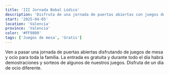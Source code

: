 ```yaml
---
title: 'III Jornada Bobal Lúdico'
description: 'Disfruta de una jornada de puertas abiertas con juegos de mesa y ocio para toda la familia.'
start: '2025-04-05'
location: 'Valencia'
province: 'Valencia'
color: '#FF9800'
tags: ['Juegos de mesa', 'Gratis']
---
```


Ven a pasar una jornada de puertas abiertas disfrutando de juegos de mesa y ocio para toda la familia. La entrada es gratuita y durante todo el día habrá demostraciones y sorteos de algunos de nuestros juegos. Disfruta de un día de ocio diferente.